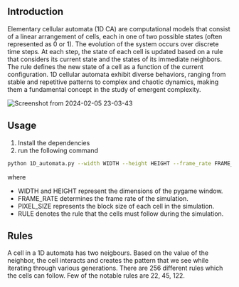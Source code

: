 ## Introduction

Elementary cellular automata (1D CA) are computational models that consist of a linear arrangement of cells, each in one of two possible states (often represented as 0 or 1). The evolution of the system occurs over discrete time steps. At each step, the state of each cell is updated based on a rule that considers its current state and the states of its immediate neighbors. The rule defines the new state of a cell as a function of the current configuration. 1D cellular automata exhibit diverse behaviors, ranging from stable and repetitive patterns to complex and chaotic dynamics, making them a fundamental concept in the study of emergent complexity.

![Screenshot from 2024-02-05 23-03-43](https://github.com/Rebantadey/Cellular-Automata/assets/109721829/94320e87-0bf8-4dde-bd1f-c1d376d44eb9)

## Usage
1. Install the dependencies
2. run the following command
  ```bash
  python 1D_automata.py --width WIDTH --height HEIGHT --frame_rate FRAME_RATE --pixel_size PIXEL_SIZE --rule RULE
  ```
where
- WIDTH and HEIGHT represent the dimensions of the pygame window.
- FRAME_RATE determines the frame rate of the simulation.
- PIXEL_SIZE represents the block size of each cell in the simulation.
- RULE denotes the rule that the cells must follow during the simulation.

## Rules

A cell in a 1D automata has two neigbours. Based on the value of the neighbor, the cell interacts and creates the pattern that we see while iterating through various generations. There are 256 different rules which the cells can follow. Few of the notable rules are 22, 45, 122.
